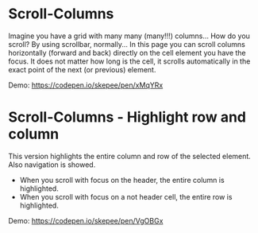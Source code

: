 # Scroll-Columns
Imagine you have a grid with many many (many!!!) columns...
How do you scroll? By using scrollbar, normally... 
In this page you can scroll columns horizontally (forward and back) directly on the cell element you have the focus.
It does not matter how long is the cell, it scrolls automatically in the exact point of the next (or previous) element.

Demo: https://codepen.io/skepee/pen/xMqYRx






# Scroll-Columns - Highlight row and column
This version highlights the entire column and row of the selected element. Also navigation is showed.
 - When you scroll with focus on the header, the entire column is highlighted.
 - When you scroll with focus on a not header cell, the entire row is highlighted.

Demo: https://codepen.io/skepee/pen/VgOBGx
